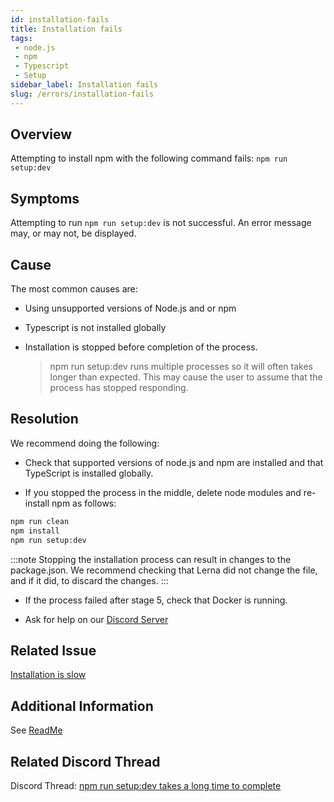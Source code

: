 ```yaml
---
id: installation-fails
title: Installation fails
tags:
 - node.js
 - npm
 - Typescript
 - Setup
sidebar_label: Installation fails
slug: /errors/installation-fails
---
```


## Overview
Attempting to install npm with the following command fails:
`npm run setup:dev`

## Symptoms 
Attempting to run `npm run setup:dev` is not successful. An error message may, or may not, be displayed.

## Cause

The most common causes are:

- Using unsupported versions of Node.js and or npm

- Typescript is not installed globally

- Installation is stopped before completion of the process.

    >npm run setup:dev runs multiple processes so it will often takes longer than expected. This may cause the user to assume that the process has stopped responding.

## Resolution

We recommend doing the following:

- Check that supported versions of node.js and npm are installed and that TypeScript is installed globally.

- If you stopped the process in the middle, delete node modules and re-install npm as follows:

 ```bash
 npm run clean
 npm install
 npm run setup:dev
 ```

:::note
Stopping the installation process can result in changes to the package.json. We recommend checking that Lerna did not change the file, and if it did, to discard the changes.
:::

- If the process failed after stage 5, check that Docker is running.

- Ask for help on our [Discord Server](https://discordapp.com/channels/757179260417867879/781089015548870695)


## Related Issue

[Installation is slow](./Installation-is-slow.md)

## Additional Information

See [ReadMe](https://github.com/amplication/amplication/blob/master/README.md#initializing-all-the-packages)

## Related Discord Thread

Discord Thread: [npm run setup:dev takes a long time to complete](https://discordapp.com/channels/757179260417867879/968914282978893874)
